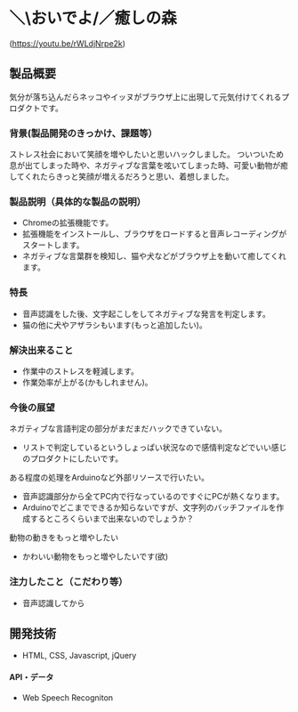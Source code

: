 # ＼\おいでよ/／癒しの森

(https://youtu.be/rWLdjNrpe2k)

## 製品概要
気分が落ち込んだらネッコやイッヌがブラウザ上に出現して元気付けてくれるプロダクトです。

### 背景(製品開発のきっかけ、課題等）
ストレス社会において笑顔を増やしたいと思いハックしました。
ついついため息が出てしまった時や、ネガティブな言葉を呟いてしまった時、可愛い動物が癒してくれたらきっと笑顔が増えるだろうと思い、着想しました。

### 製品説明（具体的な製品の説明）
* Chromeの拡張機能です。  
* 拡張機能をインストールし、ブラウザをロードすると音声レコーディングがスタートします。  
* ネガティブな言葉群を検知し、猫や犬などがブラウザ上を動いて癒してくれます。  

### 特長
* 音声認識をした後、文字起こしをしてネガティブな発言を判定します。  
* 猫の他に犬やアザラシもいます(もっと追加したい)。  

### 解決出来ること
* 作業中のストレスを軽減します。  
* 作業効率が上がる(かもしれません)。

### 今後の展望
ネガティブな言語判定の部分がまだまだハックできていない。
* リストで判定しているというしょっぱい状況なので感情判定などでいい感じのプロダクトにしたいです。
 
ある程度の処理をArduinoなど外部リソースで行いたい。
* 音声認識部分から全てPC内で行なっているのですぐにPCが熱くなります。
* Arduinoでどこまでできるか知らないですが、文字列のバッチファイルを作成するところくらいまで出来ないのでしょうか？

動物の動きをもっと増やしたい
* かわいい動物をもっと増やしたいです(欲)


### 注力したこと（こだわり等）
* 音声認識してから

## 開発技術
* HTML, CSS, Javascript, jQuery

#### API・データ
* Web Speech Recogniton
